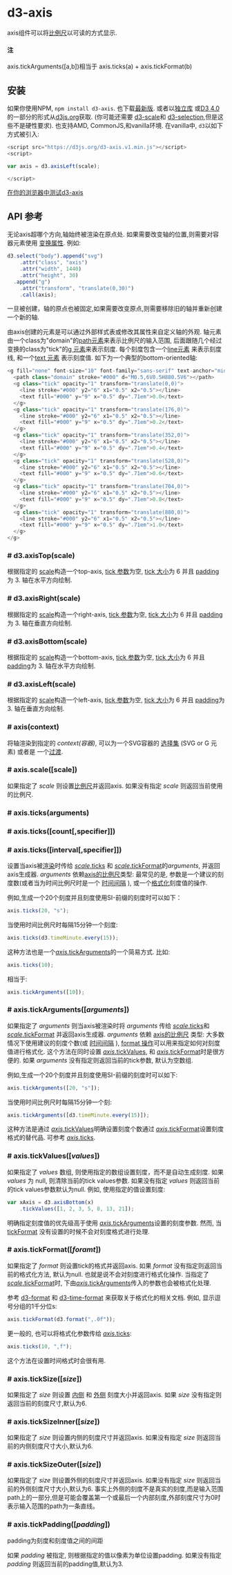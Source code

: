 # d3-axis

axis组件可以将[比例尺](https://github.com/d3/d3-scale)以可读的方式显示.


#### 注
 
axis.tickArguments([a,b])相当于 axis.ticks(a) + axis.tickFormat(b)


## 安装

如果你使用NPM, `npm install d3-axis`. 也下载[最新版](https://github.com/d3/d3-axis/releases/latest). 或者以[独立库](https://d3js.org/d3-axis.v1.min.js) 或[D3 4.0](https://github.com/d3/d3)的一部分的形式从[d3js.org](https://d3js.org)获取. (你可能还需要 [d3-scale](https://github.com/d3/d3-scale)和 [d3-selection](https://github.com/d3/d3-selection),但是这些不是硬性要求). 也支持AMD, CommonJS,和vanilla环境. 在vanilla中, `d3`以如下方式被引入:

```js
<script src="https://d3js.org/d3-axis.v1.min.js"></script>
<script>

var axis = d3.axisLeft(scale);

</script>
```

[在你的浏览器中测试d3-axis](https://tonicdev.com/npm/d3-axis)

## API 参考

无论axis超哪个方向,轴始终被渲染在原点处. 如果需要改变轴的位置,则需要对容器元素使用 [变换属性](http://www.w3.org/TR/SVG/coords.html#TransformAttribute). 例如:

```js
d3.select("body").append("svg")
    .attr("class", "axis")
    .attr("width", 1440)
    .attr("height", 30)
  .append("g")
    .attr("transform", "translate(0,30)")
    .call(axis);
```
一旦被创建，轴的原点也被固定,如果需要改变原点,则需要移除旧的轴并重新创建一个新的轴.

由axis创建的元素是可以通过外部样式表或修改其属性来自定义轴的外观. 轴元素由一个class为"domain"的[path元素](https://www.w3.org/TR/SVG/paths.html#PathElement)来表示比例尺的输入范围, 后面跟随几个经过变换的class为"tick"的[g 元素](https://www.w3.org/TR/SVG/struct.html#Groups)来表示刻度. 每个刻度包含一个[line元素](https://www.w3.org/TR/SVG/shapes.html#LineElement) 来表示刻度线, 和一个[text 元素](https://www.w3.org/TR/SVG/text.html#TextElement) 表示刻度值. 如下为一个典型的bottom-oriented轴:

```js
<g fill="none" font-size="10" font-family="sans-serif" text-anchor="middle">
  <path class="domain" stroke="#000" d="M0.5,6V0.5H880.5V6"></path>
  <g class="tick" opacity="1" transform="translate(0,0)">
    <line stroke="#000" y2="6" x1="0.5" x2="0.5"></line>
    <text fill="#000" y="9" x="0.5" dy=".71em">0.0</text>
  </g>
  <g class="tick" opacity="1" transform="translate(176,0)">
    <line stroke="#000" y2="6" x1="0.5" x2="0.5"></line>
    <text fill="#000" y="9" x="0.5" dy=".71em">0.2</text>
  </g>
  <g class="tick" opacity="1" transform="translate(352,0)">
    <line stroke="#000" y2="6" x1="0.5" x2="0.5"></line>
    <text fill="#000" y="9" x="0.5" dy=".71em">0.4</text>
  </g>
  <g class="tick" opacity="1" transform="translate(528,0)">
    <line stroke="#000" y2="6" x1="0.5" x2="0.5"></line>
    <text fill="#000" y="9" x="0.5" dy=".71em">0.6</text>
  </g>
  <g class="tick" opacity="1" transform="translate(704,0)">
    <line stroke="#000" y2="6" x1="0.5" x2="0.5"></line>
    <text fill="#000" y="9" x="0.5" dy=".71em">0.8</text>
  </g>
  <g class="tick" opacity="1" transform="translate(880,0)">
    <line stroke="#000" y2="6" x1="0.5" x2="0.5"></line>
    <text fill="#000" y="9" x="0.5" dy=".71em">1.0</text>
  </g>
</g>
```


### # d3.axisTop(scale)

根据指定的 [scale](https://github.com/d3/d3-scale)构造一个top-axis, [tick 参数](#axis_ticks)为空, [tick 大小](#axis_tickSize)为 6 并且 [padding](#axis_tickPadding)为 3. 轴在水平方向绘制.

### # d3.axisRight(scale)

根据指定的 [scale](https://github.com/d3/d3-scale)构造一个right-axis, [tick 参数](#axis_ticks)为空, [tick 大小](#axis_tickSize)为 6 并且 [padding](#axis_tickPadding)为 3. 轴在垂直方向绘制.

### # d3.axisBottom(scale)

根据指定的 [scale](https://github.com/d3/d3-scale)构造一个bottom-axis, [tick 参数](#axis_ticks)为空, [tick 大小](#axis_tickSize)为 6 并且 [padding](#axis_tickPadding)为 3. 轴在水平方向绘制.


### # d3.axisLeft(scale)

根据指定的 [scale](https://github.com/d3/d3-scale)构造一个left-axis, [tick 参数](#axis_ticks)为空, [tick 大小](#axis_tickSize)为 6 并且 [padding](#axis_tickPadding)为 3. 轴在垂直方向绘制.

### # axis(context)

将轴渲染到指定的 *context(容器)*, 可以为一个SVG容器的 [选择集](https://github.com/d3/d3-selection) (SVG or G 元素) 或者是 一个[过渡](https://github.com/d3/d3-transition).

### # axis.scale([scale])
如果指定了 *scale* 则设置[比例尺](https://github.com/d3/d3-scale)并返回axis. 如果没有指定 *scale* 则返回当前使用的比例尺.

### # axis.ticks(arguments)
### # axis.ticks([count[,specifier]])
### # axis.ticks([interval[,specifier]])

设置当axis被[渲染](#_axis)时传给 [*scale*.ticks](https://github.com/d3/d3-scale#continuous_ticks) 和 [*scale*.tickFormat](https://github.com/d3/d3-scale#continuous_tickFormat)的*arguments*, 并返回axis生成器.  *arguments* 依赖[axis的比例尺](#axis_scale)类型: 最常见的是, 参数是一个建议的刻度数(或者当为时间比例尺时是一个 [时间间隔](https://github.com/d3/d3-time) ), 或一个[格式化](https://github.com/d3/d3-format)刻度值的操作.

例如,生成一个20个刻度并且刻度使用SI-前缀的刻度时可以如下：

```js
axis.ticks(20, "s");
```

当使用时间比例尺时每隔15分钟一个刻度:

```js
axis.ticks(d3.timeMinute.every(15));
```

这种方法也是一个[*axis*.tickArguments](#axis_tickArguments)的一个简易方式. 比如:


```js
axis.ticks(10);
```

相当于:

```js
axis.tickArguments([10]);
```

### # axis.tickArguments([*arguments*])

如果指定了 *arguments* 则当axis被渲染时将 *arguments* 传给 [*scale*.ticks](https://github.com/d3/d3-scale#continuous_ticks)和 [*scale*.tickFormat](https://github.com/d3/d3-scale#continuous_tickFormat) 并返回axis生成器.  *arguments* 依赖 [axis的比例尺](#axis_scale) 类型: 大多数情况下使用建议的刻度个数(或 [时间间隔](https://github.com/d3/d3-time) ), [format 操作](https://github.com/d3/d3-format)可以用来指定如何对刻度值进行格式化. 这个方法在同时设置 [*axis*.tickValues](#axis_tickValues), 和 [*axis*.tickFormat](#axis_tickFormat)时是很方便的. 如果 *arguments* 没有指定则返回当前的tick参数, 默认为空数组.

例如,生成一个20个刻度并且刻度使用SI-前缀的刻度时可以如下:

```js
axis.tickArguments([20, "s"]);
```

当使用时间比例尺时每隔15分钟一个刻:

```js
axis.tickArguments([d3.timeMinute.every(15)]);
```

这种方法是通过 [*axis*.tickValues](#axis_tickValues)明确设置刻度个数通过 [*axis*.tickFormat](#axis_tickFormat)设置刻度格式的替代品. 可参考 [*axis*.ticks](#axis_ticks).

### # axis.tickValues([*values*])

如果指定了 *values* 数组, 则使用指定的数组设置刻度，而不是自动生成刻度. 如果 *values* 为 null, 则清除当前的tick values参数. 如果没有指定 *values* 则返回当前的tick values参数默认为null. 例如, 使用指定的值设置刻度:

```js
var xAxis = d3.axisBottom(x)
    .tickValues([1, 2, 3, 5, 8, 13, 21]);
```

明确指定刻度值的优先级高于使用 [*axis*.tickArguments](#axis_tickArguments)设置的刻度参数. 然而, 当 [tickFormat](#axis_tickFormat) 没有设置的时候不会对刻度格式进行处理. 

### # axis.tickFormat([*foramt*])

如果指定了 *format* 则设置tick的格式并返回axis. 如果 *format* 没有指定则返回当前的格式化方法, 默认为null. 也就是说不会对刻度进行格式化操作. 当指定了 [*scale*.tickFormat](https://github.com/d3/d3-scale#continuous_tickFormat)时, 下由[*axis*.tickArguments](#axis_tickArguments)传入的参数也会被格式化处理.

参考 [d3-format](https://github.com/d3/d3-format) 和 [d3-time-format](https://github.com/d3/d3-time-format) 来获取关于格式化的相关文档. 例如, 显示逗号分组的1千分位s:

```js
axis.tickFormat(d3.format(",.0f"));
```

更一般的, 也可以将格式化参数传给 [*axis*.ticks](#axis_ticks):

```js
axis.ticks(10, ",f");
```

这个方法在设置时间格式时会很有用.

### # axis.tickSize([*size*])

如果指定了 *size* 则设置 [内侧](#axis_tickSizeInner) 和 [外侧](#axis_tickSizeOuter) 刻度大小并返回axis. 如果 *size* 没有指定则返回当前的刻度尺寸,默认为6.

### # axis.tickSizeInner([*size*])

如果指定了 *size* 则设置内侧的刻度尺寸并返回axis. 如果没有指定 *size* 则返回当前的内侧刻度尺寸大小,默认为6. 


### # axis.tickSizeOuter([*size*])

如果指定了 *size* 则设置外侧的刻度尺寸并返回axis. 如果没有指定 *size* 则返回当前的外侧刻度尺寸大小,默认为6. 事实上外侧的刻度不是真实的刻度,而是输入范围path上的一部分,但是可能会覆盖第一个或最后一个内部刻度,外部刻度尺寸为0时表示输入范围的path为一条直线。

### # axis.tickPadding([*padding*])

padding为刻度和刻度值之间的间距

如果 *padding* 被指定, 则根据指定的值以像素为单位设置padding. 如果没有指定 *padding* 则返回当前的padding值,默认为3.


